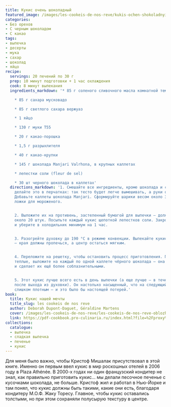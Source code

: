 ```yaml
---
title: Кукис очень шоколадный
featured_image: /images/les-cookeis-de-nos-reve/kukis-ochen-shokoladnyi.jpeg
categories:
- Без орехов
- С черным шоколадом
- С какао
tags:
- выпечка
- десерты
- мука
- сахар
- шоколад
- яйцо
recipe:
  servings: 20 печений по 30 г
  prep: 10 минут подготовки + 1 час охлаждения
  cook: 8 минут выпекания
  ingredients_markdown: '* 85 г соленого сливочного масла комнатной температуре

    * 85 г сахара мусковадо

    * 85 г светлого сахара вержуаз

    * 1 яйцо

    * 130 г муки Т55

    * 20 г какао-порошка

    * 1,5 г разрыхлителя

    * 40 г какао-крупки

    * 145 г шоколада Manjari Valrhona, в крупных каллетах

    * лепестки соли (fleur de sel)

    * 30 шт черного шоколада в каллетах'
  directions_markdown: '1. Смешайте все ингредиенты, кроме шоколада и соли, — лучше
    делайте это в перчатках: так тесто будет легче вымешивать, а руки останутся чистыми.
    Добавьте каллеты шоколада Manjari. Сформируйте шарики весом около 30 г с помощью
    ложки для мороженого.


    2. Выложите их на противень, застеленный бумагой для выпечки — должно получиться
    около 20 штук. Посыпьте каждый кукис щепоткой лепестков соли. Закройте пленкой
    и уберите в холодильник минимум на 1 час.


    3. Разогрейте духовку до 190 °C в режиме конвекции. Выпекайте кукис около 8 минут
    — края должны пропечься, а центр остаться мягким.


    4. Переложите на решетку, чтобы остановить процесс приготовления. Пока кукис ещё
    теплые, выложите на каждый по одной каллете чёрного шоколада — она слегка растает
    и сделает их ещё более соблазнительными.


    5. Этот кукис лучше всего есть в день выпечки (а еще лучше – в течение получаса
    после выхода из духовки). Он настолько насыщенный, что на следующий день станет
    слишком плотным – и это было бы настоящей потерей.'
book:
  title: Кукис нашей мечты
  title_slug: les cookeis de nos reve
  author: Deborah Dupont-Daguet, Géraldine Martens
  cover: /images/les-cookeis-de-nos-reve/les-cookeis-de-nos-reve-oblozhka.jpeg
  link: https://pdf-cookbook.pro-culinaria.ru/index.html?file=%2Fproxy%2Finbooks%2Fles-cookeis-de-nos-reve.pdf
collections:
  catalogue:
  - выпечка
  - сладкая выпечка
  - печенье
  - кукис
---
```


Для меня было важно, чтобы Кристоф Мишалак присутствовал в этой книге. Именно он первым ввел кукис в мир роскошных отелей в 2006 году в Plaza Athénée. В 2000-х годах ни один французский кондитер не знал, как правильно приготовить кукис... мы делали песочное печенье с кусочками шоколада, не больше. Кристоф жил и работал в Нью-Йорке и там понял, что кукис должны быть такими, какие они есть, благодаря кондитеру М.О.Ф. Жаку Торесу. Главное, чтобы кукис оставались толстыми, но при этом сохраняли полусырую текстуру в центре.

